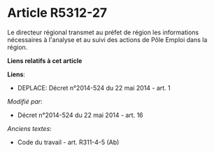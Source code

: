 # Article R5312-27

Le directeur régional transmet au préfet de région les informations nécessaires à l'analyse et au suivi des actions de Pôle
Emploi dans la région.

**Liens relatifs à cet article**

**Liens**:

  - DEPLACE: Décret n°2014-524 du 22 mai 2014 - art. 1

_Modifié par_:

  - Décret n°2014-524 du 22 mai 2014 - art. 16

_Anciens textes_:

  - Code du travail - art. R311-4-5 (Ab)
